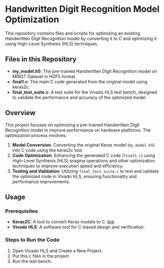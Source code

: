 # Handwritten Digit Recognition Model Optimization

This repository contains files and scripts for optimizing an existing Handwritten Digit Recognition model by converting it to C and optimizing it using High-Level Synthesis (HLS) techniques.

## Files in this Repository

- **my_model.h5**: The pre-trained Handwritten Digit Recognition model on MNIST Dataset in HDF5 format.
- **final1.c**: The main C code generated from the original model using keras2c.
- **final_test_suite.c**: A test suite for the Vivado HLS test bench, designed to validate the performance and accuracy of the optimized model.

## Overview

This project focuses on optimizing a pre-trained Handwritten Digit Recognition model to improve performance on hardware platforms. The optimization process involves:

1. **Model Conversion**: Converting the original Keras model (`my_model.h5`) into C code using the keras2c tool.
2. **Code Optimization**: Enhancing the generated C code (`final1.c`) using High-Level Synthesis (HLS) pragma operations and other optimization techniques to improve execution speed and efficiency.
3. **Testing and Validation**: Utilizing `final_test_suite.c` to test and validate the optimized code in Vivado HLS, ensuring functionality and performance improvements.

## Usage

### Prerequisites

- **Keras2C**: A tool to convert Keras models to C. [link](https://github.com/PlasmaControl/keras2c)
- **Vivado HLS**: A software tool for C-based design and verification.

### Steps to Run the Code
1. Open Vivado HLS and Create a New Project. 
2. Put this c files in the project
3. Run the test bench.